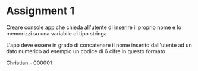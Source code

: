 # Assignment 1


Creare console app che chieda all'utente di inserire il proprio nome e lo memorizzi su una variabile di tipo stringa

L'app deve essere in grado di concatenare il nome inserito dall'utente ad un dato numerico ad esempio un codice di 6 cifre in questo formato


Christian - 000001